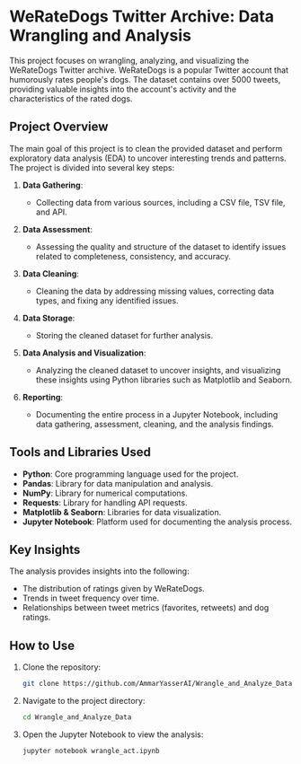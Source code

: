 # WeRateDogs Twitter Archive: Data Wrangling and Analysis

This project focuses on wrangling, analyzing, and visualizing the WeRateDogs Twitter archive. WeRateDogs is a popular Twitter account that humorously rates people's dogs. The dataset contains over 5000 tweets, providing valuable insights into the account's activity and the characteristics of the rated dogs.

## Project Overview

The main goal of this project is to clean the provided dataset and perform exploratory data analysis (EDA) to uncover interesting trends and patterns. The project is divided into several key steps:

1. **Data Gathering**: 
    - Collecting data from various sources, including a CSV file, TSV file, and API.
    
2. **Data Assessment**: 
    - Assessing the quality and structure of the dataset to identify issues related to completeness, consistency, and accuracy.
    
3. **Data Cleaning**: 
    - Cleaning the data by addressing missing values, correcting data types, and fixing any identified issues.
    
4. **Data Storage**: 
    - Storing the cleaned dataset for further analysis.
    
5. **Data Analysis and Visualization**: 
    - Analyzing the cleaned dataset to uncover insights, and visualizing these insights using Python libraries such as Matplotlib and Seaborn.

6. **Reporting**:
    - Documenting the entire process in a Jupyter Notebook, including data gathering, assessment, cleaning, and the analysis findings.

## Tools and Libraries Used

- **Python**: Core programming language used for the project.
- **Pandas**: Library for data manipulation and analysis.
- **NumPy**: Library for numerical computations.
- **Requests**: Library for handling API requests.
- **Matplotlib & Seaborn**: Libraries for data visualization.
- **Jupyter Notebook**: Platform used for documenting the analysis process.

## Key Insights

The analysis provides insights into the following:
- The distribution of ratings given by WeRateDogs.
- Trends in tweet frequency over time.
- Relationships between tweet metrics (favorites, retweets) and dog ratings.

## How to Use

1. Clone the repository:  
    ```bash
    git clone https://github.com/AmmarYasserAI/Wrangle_and_Analyze_Data.git
    ```
2. Navigate to the project directory:  
    ```bash
    cd Wrangle_and_Analyze_Data
    ```
3. Open the Jupyter Notebook to view the analysis:
    ```bash
    jupyter notebook wrangle_act.ipynb
    ```
